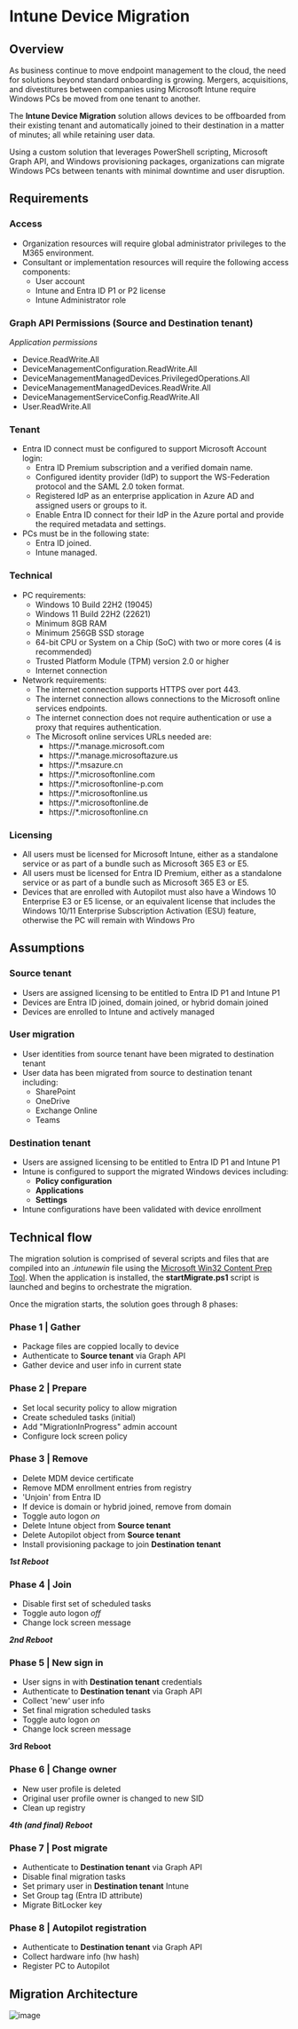 # Intune Device Migration

## Overview
As business continue to move endpoint management to the cloud, the need for solutions beyond standard onboarding is growing.  Mergers, acquisitions, and divestitures between companies using Microsoft Intune require Windows PCs be moved from one tenant to another.

The **Intune Device Migration** solution allows devices to be offboarded from their existing tenant and automatically joined to their destination in a matter of minutes; all while retaining user data.

Using a custom solution that leverages PowerShell scripting, Microsoft Graph API, and Windows provisioning packages, organizations can migrate Windows PCs between tenants with minimal downtime and user disruption.
## Requirements
### Access
* Organization resources will require global administrator privileges to the M365 environment.
* Consultant or implementation resources will require the following access components:
    * User account
    * Intune and Entra ID P1 or P2 license
    * Intune Administrator role
### Graph API Permissions (Source and Destination tenant)
*Application permissions*
* Device.ReadWrite.All
* DeviceManagementConfiguration.ReadWrite.All
* DeviceManagementManagedDevices.PrivilegedOperations.All
* DeviceManagementManagedDevices.ReadWrite.All
* DeviceManagementServiceConfig.ReadWrite.All
* User.ReadWrite.All
### Tenant
* Entra ID connect must be configured to support Microsoft Account login:
    * Entra ID Premium subscription and a verified domain name.
    * Configured identity provider (IdP) to support the WS-Federation protocol and the SAML 2.0 token format.
    * Registered IdP as an enterprise application in Azure AD and assigned users or groups to it.
    * Enable Entra ID connect for their IdP in the Azure portal and provide the required metadata and settings.
* PCs must be in the following state:
    * Entra ID joined.
    * Intune managed.
### Technical
* PC requirements:
    * Windows 10 Build 22H2 (19045)
    * Windows 11 Build 22H2 (22621)
    * Minimum 8GB RAM
    * Minimum 256GB SSD storage
    * 64-bit CPU or System on a Chip (SoC) with two or more cores (4 is recommended)
    * Trusted Platform Module (TPM) version 2.0 or higher
    * Internet connection
* Network requirements:
    * The internet connection supports HTTPS over port 443.
    * The internet connection allows connections to the Microsoft online services endpoints.
    * The internet connection does not require authentication or use a proxy that requires authentication.
    * The Microsoft online services URLs needed are:
        * https://*.manage.microsoft.com
        * https://*.manage.microsoftazure.us
        * https://*.msazure.cn
        * https://*.microsoftonline.com
        * https://*.microsoftonline-p.com
        * https://*.microsoftonline.us
        * https://*.microsoftonline.de
        * https://*.microsoftonline.cn
### Licensing
* All users must be licensed for Microsoft Intune, either as a standalone service or as part of a bundle such as Microsoft 365 E3 or E5. 
* All users must be licensed for Entra ID Premium, either as a standalone service or as part of a bundle such as Microsoft 365 E3 or E5.
* Devices that are enrolled with Autopilot must also have a Windows 10 Enterprise E3 or E5 license, or an equivalent license that includes the Windows 10/11 Enterprise Subscription Activation (ESU) feature, otherwise the PC will remain with Windows Pro

## Assumptions
### Source tenant
* Users are assigned licensing to be entitled to Entra ID P1 and Intune P1
* Devices are Entra ID joined, domain joined, or hybrid domain joined
* Devices are enrolled to Intune and actively managed

### User migration
* User identities from source tenant have been migrated to destination tenant
* User data has been migrated from source to destination tenant including:
    * SharePoint
    * OneDrive
    * Exchange Online
    * Teams

### Destination tenant
* Users are assigned licensing to be entitled to Entra ID P1 and Intune P1
* Intune is configured to support the migrated Windows devices including:
    * **Policy configuration**
    * **Applications**
    * **Settings**
* Intune configurations have been validated with device enrollment

## Technical flow
The migration solution is comprised of several scripts and files that are compiled into an *.intunewin* file using the [Microsoft Win32 Content Prep Tool](https://github.com/microsoft/Microsoft-Win32-Content-Prep-Tool).  When the application is installed, the **startMigrate.ps1** script is launched and begins to orchestrate the migration.

Once the migration starts, the solution goes through 8 phases:

### Phase 1 | Gather
* Package files are coppied locally to device
* Authenticate to **Source tenant** via Graph API
* Gather device and user info in current state
### Phase 2 | Prepare
* Set local security policy to allow migration
* Create scheduled tasks (initial)
* Add "MigrationInProgress" admin account
* Configure lock screen policy
### Phase 3 | Remove
* Delete MDM device certificate
* Remove MDM enrollment entries from registry
* 'Unjoin' from Entra ID
* If device is domain or hybrid joined, remove from domain
* Toggle auto logon *on*
* Delete Intune object from **Source tenant**
* Delete Autopilot object from **Source tenant**
* Install provisioning package to join **Destination tenant**

***1st Reboot***

### Phase 4 | Join
* Disable first set of scheduled tasks
* Toggle auto logon *off*
* Change lock screen message

***2nd Reboot***

### Phase 5 | New sign in
* User signs in with **Destination tenant** credentials
* Authenticate to **Destination tenant** via Graph API
* Collect 'new' user info
* Set final migration scheduled tasks
* Toggle auto logon *on*
* Change lock screen message

**3rd Reboot**

### Phase 6 | Change owner
* New user profile is deleted
* Original user profile owner is changed to new SID
* Clean up registry

***4th (and final) Reboot***

### Phase 7 | Post migrate
* Authenticate to **Destination tenant** via Graph API
* Disable final migration tasks
* Set primary user in **Destination tenant** Intune
* Set Group tag (Entra ID attribute)
* Migrate BitLocker key

### Phase 8 | Autopilot registration
* Authenticate to **Destination tenant** via Graph API
* Collect hardware info (hw hash)
* Register PC to Autopilot

## Migration Architecture
![image](./Device%20Migration%20V6.2.png)

